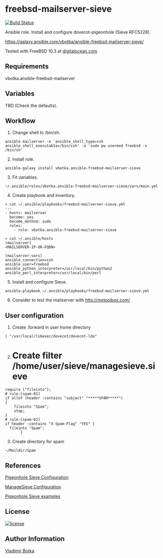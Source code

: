 freebsd-mailserver-sieve
========================

[![Build Status](https://travis-ci.org/vbotka/ansible-freebsd-mailserver-sieve.svg?branch=master)](https://travis-ci.org/vbotka/ansible-freebsd-mailserver-sieve)

Ansible role. Install and configure dovecot-pigeonhole (Sieve RFC5228).

https://galaxy.ansible.com/vbotka/ansible-freebsd-mailserver-sieve/

Tested with FreeBSD 10.3 at [digitalocean.com](https://cloud.digitalocean.com)


Requirements
------------

vbotka.ansible-freebsd-mailserver


Variables
---------

TBD (Check the defaults).


Workflow
--------

1) Change shell to /bin/sh.

```
ansible mailserver -e 'ansible_shell_type=csh ansible_shell_executable=/bin/csh' -a 'sudo pw usermod freebsd -s /bin/sh'
```

2) Install role.

```
ansible-galaxy install vbotka.ansible-freebsd-mailserver-sieve
```

3) Fit variables.

```
~/.ansible/roles/vbotka.ansible-freebsd-mailserver-sieve/vars/main.yml
```

4) Create playbook and inventory.

```
> cat ~/.ansible/playbooks/freebsd-mailserver-sieve.yml
---
- hosts: mailserver
  become: yes
  become_method: sudo
  roles:
    - role: vbotka.ansible-freebsd-mailserver-sieve
```

```
> cat ~/.ansible/hosts
[mailserver]
<MAILSERVER-IP-OR-FQDN>

[mailserver:vars]
ansible_connection=ssh
ansible_user=freebsd
ansible_python_interpreter=/usr/local/bin/python2
ansible_perl_interpreter=/usr/local/bin/perl
```

5) Install and configure Sieve.

```
ansible-playbook ~/.ansible/playbooks/freebsd-mailserver-sieve.yml
```

6) Consider to test the mailserver with http://mxtoolbox.com/


User configuration
------------------

1) Create .forward in user home directory

```
| "/usr/local/libexec/dovecot/dovecot-lda"
```

2) # Create filter /home/user/sieve/managesieve.sieve

```
require ["fileinto"];
# rule:[spam-01]
if allof (header :contains "subject" "*****SPAM*****")
{
	fileinto "Spam";
	stop;
}
# rule:[spam-02]
if header :contains "X-Spam-Flag" "YES" {
  fileinto "Spam";
	   }
```

3) Create directory for spam

```
~/Maildir/Spam
```

References
----------

[Pigeonhole Sieve Configuration](http://wiki2.dovecot.org/Pigeonhole/Sieve/Configuration)

[ManageSieve Configuration](http://wiki2.dovecot.org/Pigeonhole/ManageSieve/Configuration)

[Pigeonhole Sieve examples](http://wiki2.dovecot.org/Pigeonhole/Sieve/Examples)

License
-------

[![license](https://img.shields.io/badge/license-BSD-red.svg)](https://www.freebsd.org/doc/en/articles/bsdl-gpl/article.html)


Author Information
------------------

[Vladimir Botka](https://botka.link)
